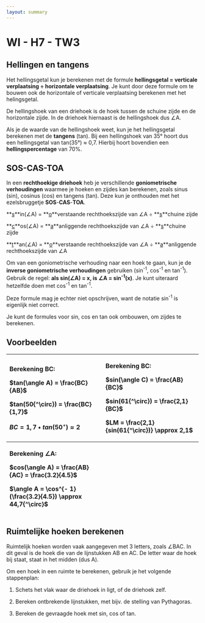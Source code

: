 ```yaml
---
layout: summary
---
```


# WI - H7 - TW3

## Hellingen en tangens

Het hellingsgetal kun je berekenen met de formule **hellingsgetal = verticale verplaatsing ÷ horizontale verplaatsing**. Je kunt door deze formule om te bouwen ook de horizontale of verticale verplaatsing berekenen met het helingsgetal.

De hellingshoek van een driehoek is de hoek tussen de schuine zijde en de horizontale zijde. In de driehoek hiernaast is de hellingshoek dus ∠A.

Als je de waarde van de hellingshoek weet, kun je het hellingsgetal berekenen met de **tangens** (tan). Bij een hellingshoek van 35° hoort dus een hellingsgetal van tan(35°) ≈ 0,7. Hierbij hoort bovendien een **hellingspercentage** van 70%.

## SOS-CAS-TOA

In een **rechthoekige driehoek** heb je verschillende **goniometrische verhoudingen** waarmee je hoeken en zijdes kan berekenen, zoals sinus (sin), cosinus (cos) en tangens (tan). Deze kun je onthouden met het ezelsbruggetje **SOS**-**CAS**-**TOA**.

**<u>s</u>**in(∠A) = **<u>o</u>**verstaande rechthoekszijde van ∠A ÷ **<u>s</u>**chuine zijde

**<u>c</u>**os(∠A) = **<u>a</u>**anliggende rechthoekszijde van ∠A ÷ **<u>s</u>**chuine zijde

**<u>t</u>**an(∠A) = **<u>o</u>**verstaande rechthoekszijde van ∠A ÷ **<u>a</u>**anliggende rechthoekszijde van ∠A

Om van een goniometrische verhouding naar een hoek te gaan, kun je de **inverse goniometrische verhoudingen** gebruiken (sin<sup>-1</sup>, cos<sup>-1</sup> en tan<sup>-1</sup>). Gebruik de regel: **als sin(∠A) = x, is ∠A = sin<sup>-1</sup>(x)**. Je kunt uiteraard hetzelfde doen met cos<sup>-1</sup> en tan<sup>-1</sup>.

Deze formule mag je echter niet opschrijven, want de notatie sin<sup>-1</sup> is eigenlijk niet correct.

Je kunt de formules voor sin, cos en tan ook ombouwen, om zijdes te berekenen.

## Voorbeelden

<table>
<colgroup>
<col style="width: 50%" />
<col style="width: 50%" />
</colgroup>
<thead>
<tr>
<th style="text-align: left;"><p></p>
<p>Berekening BC:</p>
<p><span class="math inline">$tan(\angle A) = \frac{BC}{AB}$</span></p>
<p><span class="math inline">$tan(50{^\circ}) = \frac{BC}{1,7}$</span></p>
<p><span class="math inline"><em>B</em><em>C</em> = 1, 7 • <em>t</em><em>a</em><em>n</em>(50<sup>∘</sup>) ≈ 2</span></p></th>
<th style="text-align: left;"><p></p>
<p>Berekening BC:</p>
<p><span class="math inline">$sin(\angle C) = \frac{AB}{BC}$</span></p>
<p><span class="math inline">$sin(61{^\circ}) = \frac{2,1}{BC}$</span></p>
<p><span class="math inline">$LM = \frac{2,1}{sin(61{^\circ})} \approx 2,1$</span></p></th>
</tr>
<tr>
<th style="text-align: left;"><p></p>
<p>Berekening ∠A:</p>
<p><span class="math inline">$cos(\angle A) = \frac{AB}{AC} = \frac{3.2}{4.5}$</span></p>
<p><span class="math inline">$\angle A = \cos^{- 1}(\frac{3.2}{4.5}) \approx 44,7{^\circ}$</span></p></th>
<th style="text-align: left;"></th>
</tr>
</thead>
<tbody>
</tbody>
</table>

## Ruimtelijke hoeken berekenen

Ruimtelijk hoeken worden vaak aangegeven met 3 letters, zoals $`\angle`$BAC. In dit geval is de hoek die van de lijnstukken AB en AC. De letter waar de hoek bij staat, staat in het midden (dus A).

Om een hoek in een ruimte te berekenen, gebruik je het volgende stappenplan:

1. Schets het vlak waar de driehoek in ligt, of de driehoek zelf.

2. Bereken ontbrekende lijnstukken, met bijv. de stelling van Pythagoras.

3. Bereken de gevraagde hoek met sin, cos of tan.
